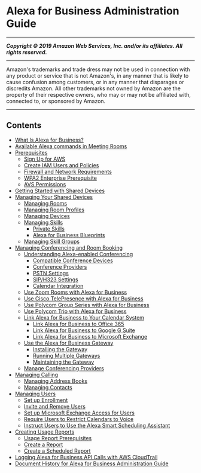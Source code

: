 # Alexa for Business Administration Guide

-----
*****Copyright &copy; 2019 Amazon Web Services, Inc. and/or its affiliates. All rights reserved.*****

-----
Amazon's trademarks and trade dress may not be used in 
     connection with any product or service that is not Amazon's, 
     in any manner that is likely to cause confusion among customers, 
     or in any manner that disparages or discredits Amazon. All other 
     trademarks not owned by Amazon are the property of their respective
     owners, who may or may not be affiliated with, connected to, or 
     sponsored by Amazon.

-----
## Contents
+ [What Is Alexa for Business?](what-is.md)
+ [Available Alexa commands in Meeting Rooms](alexa-commands.md)
+ [Prerequisites](setting-up.md)
   + [Sign Up for AWS](console_signup.md)
   + [Create IAM Users and Policies](create-IAM.md)
   + [Firewall and Network Requirements](firewall-network.md)
   + [WPA2 Enterprise Prerequisite](dst-beta-prereq.md)
   + [AVS Permissions](AVS-permissions.md)
+ [Getting Started with Shared Devices](getting-started.md)
+ [Managing Your Shared Devices](manage-shared-devices.md)
   + [Managing Rooms](manage-rooms.md)
   + [Managing Room Profiles](manage-profiles.md)
   + [Managing Devices](manage-devices.md)
   + [Managing Skills](manage-skills.md)
      + [Private Skills](private-skills.md)
      + [Alexa for Business Blueprints](blueprints.md)
   + [Managing Skill Groups](manage-skill-groups.md)
+ [Managing Conferencing and Room Booking](manage-conferencing.md)
   + [Understanding Alexa-enabled Conferencing](setup-conferencing.md)
      + [Compatible Conference Devices](compatible-devices.md)
      + [Conference Providers](conference-providers.md)
      + [PSTN Settings](PSTN-settings.md)
      + [SIP/H323 Settings](SIP-settings.md)
      + [Calendar Integration](calendar-integration.md)
   + [Use Zoom Rooms with Alexa for Business](use-zoom.md)
   + [Use Cisco TelePresence with Alexa for Business](using-cisco.md)
   + [Use Polycom Group Series with Alexa for Business](using-polycom.md)
   + [Use Polycom Trio with Alexa for Business](using-polycom-trio.md)
   + [Link Alexa for Business to Your Calendar System](manage-calendaring.md)
      + [Link Alexa for Business to Office 365](office.md)
      + [Link Alexa for Business to Google G Suite](google.md)
      + [Link Alexa for Business to Microsoft Exchange](exchange.md)
   + [Use the Alexa for Business Gateway](a4b-gateway.md)
      + [Installing the Gateway](install-gateway.md)
      + [Running Multiple Gateways](run-gateways.md)
      + [Maintaining the Gateway](maintain-gateway.md)
   + [Manage Conferencing Providers](manage-providers.md)
+ [Managing Calling](manage-calling.md)
   + [Managing Address Books](manage-address-books.md)
   + [Managing Contacts](manage-contacts.md)
+ [Managing Users](manage-users.md)
   + [Set up Enrollment](enroll-users.md)
   + [Invite and Remove Users](add-users.md)
   + [Set up Microsoft Exchange Access for Users](connect-exchange.md)
   + [Require Users to Restrict Calendars to Voice](voice-restrict.md)
   + [Instruct Users to Use the Alexa Smart Scheduling Assistant](scheduling-assistant.md)
+ [Creating Usage Reports](creating-reports.md)
   + [Usage Report Prerequisites](report-prerequisites.md)
   + [Create a Report](create-report.md)
   + [Create a Scheduled Report](schedule-reports.md)
+ [Logging Alexa for Business API Calls with AWS CloudTrail](cloudtrail.md)
+ [Document History for Alexa for Business Administration Guide](doc-history.md)